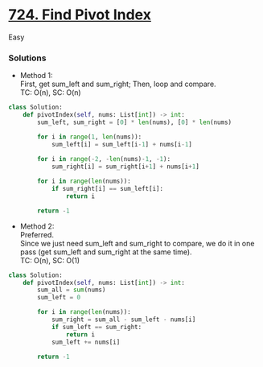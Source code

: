 # [724. Find Pivot Index](https://leetcode.com/problems/find-pivot-index/submissions/1418454417/?envType=study-plan-v2&envId=leetcode-75)

Easy

### Solutions

- Method 1:\
  First, get sum_left and sum_right; Then, loop and compare.\
  TC: O(n), SC: O(n)
```python
class Solution:
    def pivotIndex(self, nums: List[int]) -> int:
        sum_left, sum_right = [0] * len(nums), [0] * len(nums)

        for i in range(1, len(nums)):
            sum_left[i] = sum_left[i-1] + nums[i-1]
        
        for i in range(-2, -len(nums)-1, -1):
            sum_right[i] = sum_right[i+1] + nums[i+1]

        for i in range(len(nums)):
            if sum_right[i] == sum_left[i]:
                return i

        return -1
```

- Method 2:\
  Preferred.\
  Since we just need sum_left and sum_right to compare, we do it in one pass (get sum_left and sum_right at the same time).\
  TC: O(n), SC: O(1)
```python
class Solution:
    def pivotIndex(self, nums: List[int]) -> int:
        sum_all = sum(nums)
        sum_left = 0

        for i in range(len(nums)):
            sum_right = sum_all - sum_left - nums[i]
            if sum_left == sum_right:
                return i
            sum_left += nums[i]

        return -1
```
  
